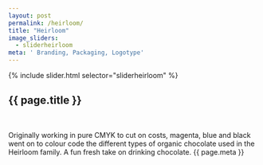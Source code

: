 ```yaml
---
layout: post
permalink: /heirloom/
title: "Heirloom"
image_sliders:
  - sliderheirloom
meta: ' Branding, Packaging, Logotype'
---
```

<section class="section fadeup">

<div class="col-1-2 float_left grid-mar">
  <div id="slideshow">
  {% include slider.html selector="sliderheirloom" %}
  </div>

  <div class="txt-centre">
  <h2>{{ page.title }}</h2>
  <br>

  <p>Originally working in pure CMYK to cut on costs, magenta, blue and black went on to colour code the different types of organic chocolate used in the Heirloom family. A fun fresh take on drinking chocolate. 
    <span class="meta">{{ page.meta }}</span>
  </p>
  </div>
</div>

</section>
<!-- float_left -->
